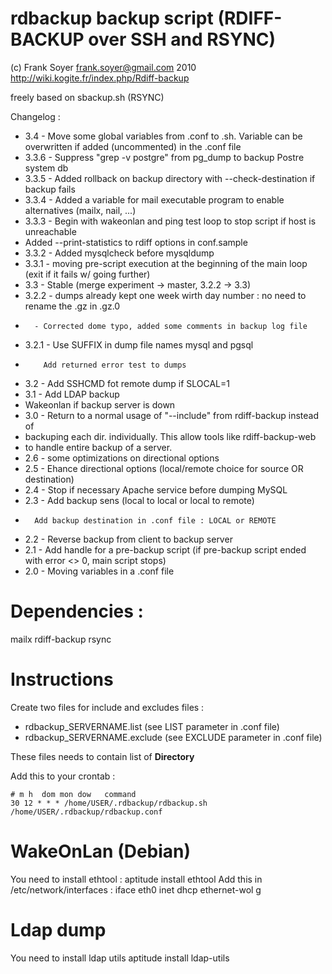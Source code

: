 # rdbackup backup script (RDIFF-BACKUP over SSH and RSYNC)
(c) Frank Soyer <frank.soyer@gmail.com> 2010
http://wiki.kogite.fr/index.php/Rdiff-backup

freely based on sbackup.sh (RSYNC)

Changelog :
* 3.4 - Move some global variables from .conf to .sh. Variable can be overwritten if added (uncommented) in the .conf file
* 3.3.6 - Suppress "grep -v postgre" from pg_dump to backup Postre system db
* 3.3.5 - Added rollback on backup directory with --check-destination if backup fails
* 3.3.4 - Added a variable for mail executable program to enable alternatives (mailx, nail, ...)
* 3.3.3 - Begin with wakeonlan and ping test loop to stop script if host is unreachable
 * Added --print-statistics to rdiff options in conf.sample
* 3.3.2 - Added mysqlcheck before mysqldump
* 3.3.1 - moving pre-script execution at the beginning of the main loop (exit if it fails w/ going further)
* 3.3 - Stable (merge experiment -> master, 3.2.2 -> 3.3)
* 3.2.2 - dumps already kept one week wirth day number : no need to rename the .gz in .gz.0
*       - Corrected dome typo, added some comments in backup log file
* 3.2.1 - Use SUFFIX in dump file names mysql and pgsql 
*         Add returned error test to dumps 
* 3.2 - Add SSHCMD fot remote dump if SLOCAL=1
* 3.1 - Add LDAP backup
* Wakeonlan if backup server is down
* 3.0 - Return to a normal usage of "--include" from rdiff-backup instead of
* backuping each dir. individually. This allow tools like rdiff-backup-web
* to handle entire backup of a server. 
* 2.6 - some optimizations on directional options
* 2.5 - Ehance directional options (local/remote choice for source OR destination)
* 2.4 - Stop if necessary Apache service before dumping MySQL
* 2.3 - Add backup sens (local to local or local to remote)
*       Add backup destination in .conf file : LOCAL or REMOTE
* 2.2 - Reverse backup from client to backup server
* 2.1 - Add handle for a pre-backup script (if pre-backup script ended with error <> 0, main script stops)
* 2.0 - Moving variables in a .conf file

# Dependencies :
mailx rdiff-backup rsync

# Instructions
Create two files for include and excludes files :

* rdbackup_SERVERNAME.list (see LIST parameter in .conf file)
* rdbackup_SERVERNAME.exclude (see EXCLUDE parameter in .conf file)

These files needs to contain list of **Directory**

Add this to your crontab :

    # m h  dom mon dow   command
    30 12 * * * /home/USER/.rdbackup/rdbackup.sh /home/USER/.rdbackup/rdbackup.conf

# WakeOnLan (Debian)
You need to install ethtool :
 aptitude install ethtool
Add this in /etc/network/interfaces :
 iface eth0 inet dhcp
	ethernet-wol g

# Ldap dump
You need to install ldap utils
 aptitude install ldap-utils
